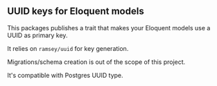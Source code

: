 ## UUID keys for Eloquent models

This packages publishes a trait that makes your Eloquent models use a UUID as primary key.

It relies on ```ramsey/uuid``` for key generation.

Migrations/schema creation is out of the scope of this project.

It's compatible with Postgres UUID type.

